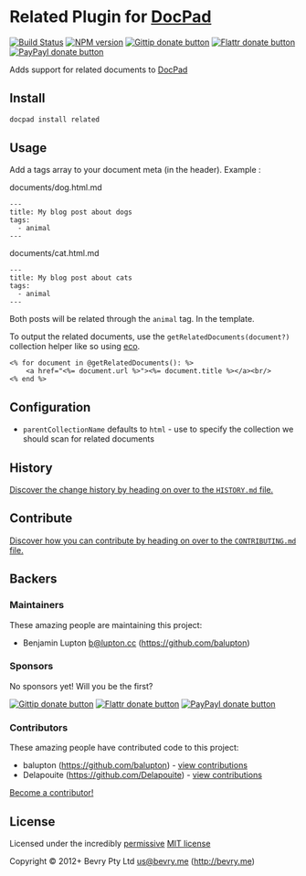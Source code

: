 # Related Plugin for [DocPad](https://docpad.org)

<!-- BADGES/ -->

[![Build Status](http://img.shields.io/travis-ci/docpad/docpad-plugin-related.png?branch=master)](http://travis-ci.org/docpad/docpad-plugin-related "Check this project's build status on TravisCI")
[![NPM version](http://badge.fury.io/js/docpad-plugin-related.png)](https://npmjs.org/package/docpad-plugin-related "View this project on NPM")
[![Gittip donate button](http://img.shields.io/gittip/bevry.png)](https://www.gittip.com/bevry/ "Donate weekly to this project using Gittip")
[![Flattr donate button](http://img.shields.io/flattr/donate.png?color=yellow)](http://flattr.com/thing/344188/balupton-on-Flattr "Donate monthly to this project using Flattr")
[![PayPayl donate button](http://img.shields.io/paypal/donate.png?color=yellow)](https://www.paypal.com/cgi-bin/webscr?cmd=_s-xclick&hosted_button_id=QB8GQPZAH84N6 "Donate once-off to this project using Paypal")

<!-- /BADGES -->


Adds support for related documents to [DocPad](https://docpad.org)


## Install

``` bash
docpad install related
```

## Usage

Add a tags array to your document meta (in the header). Example :

documents/dog.html.md

```
---
title: My blog post about dogs
tags:
  - animal
---
```

documents/cat.html.md

```
---
title: My blog post about cats
tags:
  - animal
---
```

Both posts will be related through the `animal` tag. In the template.

To output the related documents, use the `getRelatedDocuments(document?)` collection helper like so using [eco](http://docpad.org/p/eco).

```
<% for document in @getRelatedDocuments(): %>
	<a href="<%= document.url %>"><%= document.title %></a><br/>
<% end %>
```


## Configuration

- `parentCollectionName` defaults to `html` - use to specify the collection we should scan for related documents


<!-- HISTORY/ -->

## History
[Discover the change history by heading on over to the `HISTORY.md` file.](https://github.com/docpad/docpad-plugin-related/blob/master/HISTORY.md#files)

<!-- /HISTORY -->


<!-- CONTRIBUTE/ -->

## Contribute

[Discover how you can contribute by heading on over to the `CONTRIBUTING.md` file.](https://github.com/docpad/docpad-plugin-related/blob/master/CONTRIBUTING.md#files)

<!-- /CONTRIBUTE -->


<!-- BACKERS/ -->

## Backers

### Maintainers

These amazing people are maintaining this project:

- Benjamin Lupton <b@lupton.cc> (https://github.com/balupton)

### Sponsors

No sponsors yet! Will you be the first?

[![Gittip donate button](http://img.shields.io/gittip/bevry.png)](https://www.gittip.com/bevry/ "Donate weekly to this project using Gittip")
[![Flattr donate button](http://img.shields.io/flattr/donate.png?color=yellow)](http://flattr.com/thing/344188/balupton-on-Flattr "Donate monthly to this project using Flattr")
[![PayPayl donate button](http://img.shields.io/paypal/donate.png?color=yellow)](https://www.paypal.com/cgi-bin/webscr?cmd=_s-xclick&hosted_button_id=QB8GQPZAH84N6 "Donate once-off to this project using Paypal")

### Contributors

These amazing people have contributed code to this project:

- balupton (https://github.com/balupton) - [view contributions](https://github.com/docpad/docpad-plugin-related/commits?author=balupton)
- Delapouite (https://github.com/Delapouite) - [view contributions](https://github.com/docpad/docpad-plugin-related/commits?author=Delapouite)

[Become a contributor!](https://github.com/docpad/docpad-plugin-related/blob/master/CONTRIBUTING.md#files)

<!-- /BACKERS -->


<!-- LICENSE/ -->

## License

Licensed under the incredibly [permissive](http://en.wikipedia.org/wiki/Permissive_free_software_licence) [MIT license](http://creativecommons.org/licenses/MIT/)

Copyright &copy; 2012+ Bevry Pty Ltd <us@bevry.me> (http://bevry.me)

<!-- /LICENSE -->


